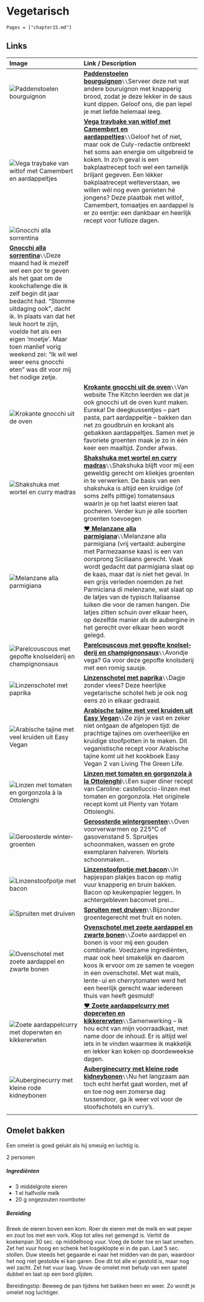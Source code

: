 # Vegetarisch

```@contents
Pages = ["chapter15.md"]
```

## Links

| Image| Link / Description |
| :--- | :--- |
| ![Paddenstoelen bourguignon](https://www.foodiesmagazine.nl/app/uploads/2024/10/padje-1344x908-2688x1816-c-default.webp) | **[Paddenstoelen bourguignon](https://www.foodiesmagazine.nl/recepten/paddenstoelen-bourguignon/)**``\\``Serveer deze net wat andere bouruignon met knapperig brood, zodat je deze lekker in de saus kunt dippen. Geloof ons, die pan lepel je met liefde helemaal leeg. |
| ![Vega traybake van witlof met Camembert en aardappeltjes](https://img.culy.nl/images/yO2tLoh52zF8nk-GSBSMKrAKKGI=/860x303/filters:quality(80):format(jpeg):background_color(fff)/https%3A%2F%2Fwww.culy.nl%2Fwp-content%2Fuploads%2F2021%2F09%2FDSC02439.jpg) | **[Vega traybake van witlof met Camembert en aardappeltjes](https://www.culy.nl/recepten/plaatbak-witlof-aardappeltjes/)**``\\``Geloof het of niet, maar ook de Culy-redactie ontbreekt het soms aan energie om uitgebreid te koken. In zo’n geval is een bakplaatrecept toch wel een tamelijk briljant gegeven. Een lékker bakplaatrecept welteverstaan, we willen wél nog even genieten hè jongens? Deze plaatbak met witlof, Camembert, tomaatjes en aardappel is er zo eentje: een dankbaar en heerlijk recept voor futloze dagen. |
| ![Gnocchi alla sorrentina](https://jannekeswereld.nl/wp-content/uploads/2021/02/gnocchi-sorrentina_bord-1170x770.jpeg) | 
**[Gnocchi alla sorrentina](https://jannekeswereld.nl/2021/02/28/recept-voor-gnocchi-alla-sorrentina/)**``\\``Deze maand had ik mezelf wel een por te geven als het gaat om de kookchallenge die ik zelf begin dit jaar bedacht had. “Stomme uitdaging ook”, dacht ik. In plaats van dat het leuk hoort te zijn, voelde het als een eigen ‘moetje’. Maar toen manlief vorig weekend zei: “Ik wil wel weer eens gnocchi eten” was dit voor mij het nodige zetje. |
| ![Krokante gnocchi uit de oven](https://img.culy.nl/images/8PMWLdG6R1y03vlzCfekjKLtn7w=/860x303/smart/filters:quality(80):format(jpeg):background_color(fff)/https%3A%2F%2Fwww.culy.nl%2Fwp-content%2Fuploads%2F2017%2F09%2F1_gnocchi_uit_de_oven.jpg) | **[Krokante gnocchi uit de oven](https://www.culy.nl/recepten/gnocchi-uit-de-oven/)**``\\``Van website The Kitchn leerden we dat je ook gnocchi uit de oven kunt maken. Eureka! De deegkussentjes – part pasta, part aardappeltje – bakken dan net zo goudbruin en krokant als gebakken aardappeltjes. Samen met je favoriete groenten maak je zo in één keer een maaltijd. Zonder afwas. |
| ![Shakshuka met wortel en curry madras](https://www.francescakookt.nl/wp-content/uploads/2022/05/shakshuka-met-wortel-en-curry-madras-2-1.jpg) | **[Shakshuka met wortel en curry madras](https://www.francescakookt.nl/shakshuka-met-wortel-en-curry-madras/)**``\\``Shakshuka blijft voor mij een geweldig gerecht om kliekjes groenten in te verwerken. De basis van een shakshuka is altijd een kruidige (of soms zelfs pittige) tomatensaus waarin je op het laatst eieren laat pocheren. Verder kun je alle soorten groenten toevoegen  |
| ![Melanzane alla parmigiana](https://www.francescakookt.nl/wp-content/uploads/2012/06/melanzane-alla-parmigiana-1.jpg) | **[♥ Melanzane alla parmigiana](https://www.francescakookt.nl/melanzane-alla-parmigiana/)**``\\``Melanzane alla parmigiana (vrij vertaald: aubergine met Parmezaanse kaas) is een van oorsprong Siciliaans gerecht. Vaak wordt gedacht dat parmigiana slaat op de kaas, maar dat is niet het geval. In een grijs verleden noemden ze het Parmiciana di melenzane, wat slaat op de latjes van de typisch Italiaanse luiken die voor de ramen hangen. Die latjes zitten schuin over elkaar heen, op dezelfde manier als de aubergine in het gerecht over elkaar heen wordt gelegd. |
| ![Pa­rel­cous­cous met ge­pof­te knol­sel­de­rij en cham­pig­non­saus](https://static.ah.nl/static/recepten/img_RAM_PRD123715_445x297_JPG.jpg) | **[Pa­rel­cous­cous met ge­pof­te knol­sel­de­rij en cham­pig­non­saus](https://www.ah.nl/allerhande/recept/R-R1193013/parelcouscous-met-gepofte-knolselderij-en-champignonsaus)**``\\``Avondje vega? Ga voor deze gepofte knolsderij met een romig sausje. |
| ![Lin­zen­scho­tel met pa­pri­ka](https://static.ah.nl/static/recepten/img_012667_445x297_JPG.jpg) | **[Lin­zen­scho­tel met pa­pri­ka](https://www.ah.nl/allerhande/recept/R-R286306/linzenschotel-met-paprika)**``\\``Dagje zonder vlees? Deze heerlijke vegetarische schotel heb je ook nog eens zó in elkaar gedraaid. |
| ![Arabische tajine met veel kruiden uit Easy Vegan](https://img.culy.nl/images/Bio1KRjwK6oGACQ1G5ktt-60kJY=/768x271/smart/filters:format(jpeg):quality(80)/https%3A%2F%2Fwww.culy.nl%2Fwp-content%2Fuploads%2F2018%2F12%2Frecept-tajine-arabisch.jpg) | **[Arabische tajine met veel kruiden uit Easy Vegan](https://www.culy.nl/recepten/arabische-tajine-vegan/)**``\\``Ze zijn je vast en zeker niet ontgaan de afgelopen tijd: de prachtige tajines om overheerlijke en kruidige stoofpotten in te maken. Dit veganistische recept voor Arabische tajine komt uit het kookboek Easy Vegan 2 van Living The Green Life. |
| ![Linzen met tomaten en gorgonzola à la Ottolenghi](https://img.culy.nl/images/8MMKZNxpUBrPRl4ku5AW3zUkbXU=/768x271/smart/filters:format(jpeg):quality(80)/https%3A%2F%2Fwww.culy.nl%2Fwp-content%2Fuploads%2F2012%2F03%2FLinzen_1203_18_16.jpg)      | **[Linzen met tomaten en gorgonzola à la Ottolenghi](https://www.culy.nl/recepten/castelluccio-linzen-met-tomaten-en-gorgonzola/)**``\\``Een super diner recept van Caroline: castelluccio-linzen met tomaten en gorgonzola. Het originele recept komt uit Plenty van Yotam Ottolenghi. |
| ![Ge­roos­ter­de win­ter­groen­ten](https://static.ah.nl/static/recepten/img_001578_445x297_JPG.jpg) | **[Ge­roos­ter­de win­ter­groen­ten](https://www.ah.nl/allerhande/recept/R-R72818/geroosterde-wintergroenten)**``\\``Oven voorverwarmen op 225°C of gasovenstand 5. Spruitjes schoonmaken, wassen en grote exemplaren halveren. Wortels schoonmaken... |
| ![Lin­zen­stoof­pot­je met ba­con](https://static.ah.nl/static/recepten/img_004025_445x297_JPG.jpg) | **[Lin­zen­stoof­pot­je met ba­con](https://www.ah.nl/allerhande/recept/R-R373098/linzenstoofpotje-met-bacon)**``\\``In hapjespan plakjes bacon op matig vuur knapperig en bruin bakken. Bacon op keukenpapier leggen. In achtergebleven baconvet prei... |
| ![Sprui­ten met drui­ven](https://static.ah.nl/static/recepten/img_064188_445x297_JPG.jpg) | **[Sprui­ten met drui­ven](https://www.ah.nl/allerhande/recept/R-R1185126/spruiten-met-druiven)**``\\``Bijzonder groentegerecht met fruit en noten. |
| ![Ovenschotel met zoete aardappel en zwarte bonen](https://www.francescakookt.nl/wp-content/uploads/2022/05/ovenschotel-met-zoete-aardappel-en-zwarte-bonen-5.jpg) | **[Ovenschotel met zoete aardappel en zwarte bonen](https://www.francescakookt.nl/ovenschotel-met-zoete-aardappel-en-zwarte-bonen/)**``\\``Zoete aardappel en bonen is voor mij een gouden combinatie. Voedzame ingrediënten, maar ook heel smakelijk en daarom koos ik ervoor om ze samen te voegen in een ovenschotel. Met wat maïs, lente-ui en cherrytomaten werd het een heerlijk gerecht waar iedereen thuis van heeft gesmuld!   |
| ![Zoete aardappelcurry met doperwten en kikkererwten](https://www.francescakookt.nl/wp-content/uploads/2022/05/zoete-aardappelcurry-met-doperwten-en-kikkererwten-4-681x1024.jpg) | **[♥ Zoete aardappelcurry met doperwten en kikkererwten](https://www.francescakookt.nl/zoete-aardappelcurry-met-doperwten-en-kikkererwten/)**``\\``Samenwerking – Ik hou echt van mijn voorraadkast, met name door de inhoud. Er is altijd wel iets in te vinden waarmee ik makkelijk en lekker kan koken op doordeweekse dagen. |
| ![Auberginecurry met kleine rode kidneybonen](https://www.francescakookt.nl/wp-content/uploads/2022/05/auberginecurry-met-kidneybonen-2-681x1024.jpg) | **[Auberginecurry met kleine rode kidneybonen](https://www.francescakookt.nl/auberginecurry-met-kleine-rode-kidneybonen/)**``\\``Nu het langzaam aan toch echt herfst gaat worden, met af en toe nog een zomerse dag tussendoor, ga ik weer vol voor de stoofschotels en curry’s. |
||

## Ome­let bak­ken

Een omelet is goed gelukt als hij smeuïg en luchtig is.

2 personen

##### Ingrediënten

- 3 middelgrote eieren
- 1 el halfvolle melk
- 20 g ongezouten roomboter

##### Bereiding

Breek de eieren boven een kom. Roer de eieren met de melk en wat peper en zout los met een vork. Klop tot alles net gemengd is. Verhit de koekenpan 30 sec. op middelhoog vuur. Voeg de boter toe en laat smelten. Zet het vuur hoog en schenk het losgeklopte ei in de pan. Laat 5 sec. stollen. Duw steeds het gegaarde ei naar het midden van de pan, waardoor het nog niet gestolde ei kan garen. Doe dit tot alle ei gestold is, maar nog wel zacht. Zet het vuur laag. Vouw de omelet met behulp van een spatel dubbel en laat op een bord glijden.

Bereidingstip: Beweeg de pan tijdens het bakken heen en weer. Zo wordt je omelet nog luchtiger.
